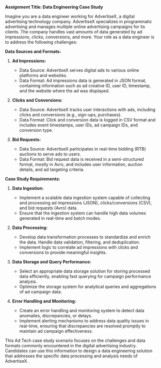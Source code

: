 **Assignment Title: Data Engineering Case Study**

Imagine you are a data engineer working for AdvertiseX, a digital advertising technology company. AdvertiseX specializes in programmatic advertising and manages multiple online advertising campaigns for its clients. The company handles vast amounts of data generated by ad impressions, clicks, conversions, and more. Your role as a data engineer is to address the following challenges:

**Data Sources and Formats:**

1. **Ad Impressions:**

   - Data Source: AdvertiseX serves digital ads to various online platforms and websites.
   - Data Format: Ad impressions data is generated in JSON format, containing information such as ad creative ID, user ID, timestamp, and the website where the ad was displayed.

2. **Clicks and Conversions:**

   - Data Source: AdvertiseX tracks user interactions with ads, including clicks and conversions (e.g., sign-ups, purchases).
   - Data Format: Click and conversion data is logged in CSV format and includes event timestamps, user IDs, ad campaign IDs, and conversion type.

3. **Bid Requests:**
   - Data Source: AdvertiseX participates in real-time bidding (RTB) auctions to serve ads to users.
   - Data Format: Bid request data is received in a semi-structured format, mostly in Avro, and includes user information, auction details, and ad targeting criteria.

**Case Study Requirements:**

1. **Data Ingestion:**

   - Implement a scalable data ingestion system capable of collecting and processing ad impressions (JSON), clicks/conversions (CSV), and bid requests (Avro) data.
   - Ensure that the ingestion system can handle high data volumes generated in real-time and batch modes.

2. **Data Processing:**

   - Develop data transformation processes to standardize and enrich the data. Handle data validation, filtering, and deduplication.
   - Implement logic to correlate ad impressions with clicks and conversions to provide meaningful insights.

3. **Data Storage and Query Performance:**

   - Select an appropriate data storage solution for storing processed data efficiently, enabling fast querying for campaign performance analysis.
   - Optimize the storage system for analytical queries and aggregations of ad campaign data.

4. **Error Handling and Monitoring:**
   - Create an error handling and monitoring system to detect data anomalies, discrepancies, or delays.
   - Implement alerting mechanisms to address data quality issues in real-time, ensuring that discrepancies are resolved promptly to maintain ad campaign effectiveness.

This Ad Tech case study scenario focuses on the challenges and data formats commonly encountered in the digital advertising industry. Candidates can use this information to design a data engineering solution that addresses the specific data processing and analysis needs of AdvertiseX.
